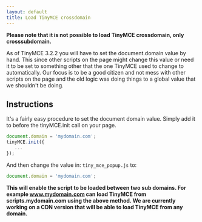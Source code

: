 ```yaml
---
layout: default
title: Load TinyMCE crossdomain
---
```


**Please note that it is not possible to load TinyMCE crossdomain, only crosssubdomain.**

As of TinyMCE 3.2.2 you will have to set the document.domain value by hand. This since other scripts on the page might change this value or need it to be set to something other that the one TinyMCE used to change to automatically. Our focus is to be a good citizen and not mess with other scripts on the page and the old logic was doing things to a global value that we shouldn't be doing.

## Instructions

It's a fairly easy procedure to set the document domain value. Simply add it to before the tinyMCE.init call on your page.

```js
document.domain = 'mydomain.com';
tinyMCE.init({
   ...
});
```

And then change the value in: `tiny_mce_popup.js` to:

```js
document.domain = 'mydomain.com';
```

**This will enable the script to be loaded between two sub domains. For example www.mydomain.com can load TinyMCE from scripts.mydomain.com using the above method. We are currently working on a CDN version that will be able to load TinyMCE from any domain.**
